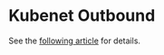 # Kubenet Outbound

See the [following article](https://vincentlauzon.com/2019/03/26/testing-outbound-connections-in-aks-kubenet-and-aci/) for details.
